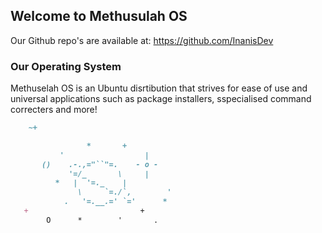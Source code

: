 ## Welcome to Methusulah OS

Our Github repo's are available at: https://github.com/InanisDev


### Our Operating System

Methuselah OS is an Ubuntu disrtibution that strives for ease of use and universal applications such as package installers, sspecialised command correcters and more!

```markdown
    ~+

                 *       +
           '                  |
       ()    .-.,="``"=.    - o -
             '=/_       \     |
          *   |  '=._    |
               \     `=./`,        '
            .   '=.__.=' `='      *
   +                         +
        O      *        '       .


```
